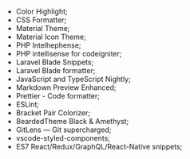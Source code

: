 - Color Highlight;
- CSS Formatter;
- Material Theme;
- Material Icon Theme;
- PHP Intelhephense;
- PHP intellisense for codeigniter;
- Laravel Blade Snippets;
- Laravel Blade formatter;
- JavaScript and TypeScript Nightly;
- Markdown Preview Enhanced;
- Prettier - Code formatter;
- ESLint;
- Bracket Pair Colorizer;
- BeardedTheme Black & Amethyst;
- GitLens — Git supercharged;
- vscode-styled-components;
- ES7 React/Redux/GraphQL/React-Native snippets;
